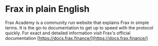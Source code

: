# Frax in plain English

Frax Academy is a community run website that explains Frax in simple terms. It is the go-to documentation to get up to speed with the protocol quickly. For exact and detailed information visit Frax's official documentation [https://docs.frax.finance/](https://docs.frax.finance/)
